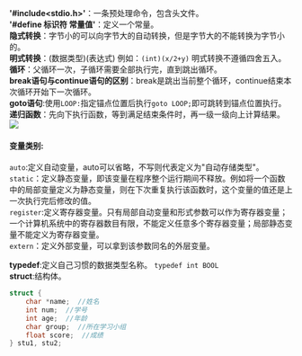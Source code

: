 **'#include<stdio.h>'**：一条预处理命令，包含头文件。   
**'#define 标识符 常量值'**：定义一个常量。   
**隐式转换**：字节小的可以向字节大的自动转换，但是字节大的不能转换为字节小的。   
**明式转换**：(数据类型)(表达式) 例如：`(int)(x/2+y)`  明式转换不遵循四舍五入。   
**循环**：父循环一次，子循环需要全部执行完，直到跳出循环。   
**break语句与continue语句的区别**：break是跳出当前整个循环，continue结束本次循环开始下一次循环。   
**goto语句**:使用`LOOP:`指定锚点位置后执行`goto LOOP;`即可跳转到锚点位置执行。   
**递归函数**：先向下执行函数，等到满足结束条件时，再一级一级向上计算结果。   
<image src="http://img.mukewang.com/5577e0390001d23705970304.jpg"></image>
#### 变量类别:   
`auto`:定义自动变量，auto可以省略，不写则代表定义为"自动存储类型"。   
`static`：定义静态变量，即该变量在程序整个运行期间不释放。例如将一个函数中的局部变量定义为静态变量，则在下次重复执行该函数时，这个变量的值还是上一次执行完后修改的值。   
`register`:定义寄存器变量。只有局部自动变量和形式参数可以作为寄存器变量；一个计算机系统中的寄存器数目有限，不能定义任意多个寄存器变量；局部静态变量不能定义为寄存器变量。   
`extern`：定义外部变量，可以拿到该参数同名的外层变量。   
      
**typedef**:定义自己习惯的数据类型名称。 `typedef int BOOL`    
**struct**:结构体。
````c
struct {
    char *name;  //姓名
    int num;  //学号
    int age;  //年龄
    char group;  //所在学习小组
    float score;  //成绩
} stu1, stu2;
````


